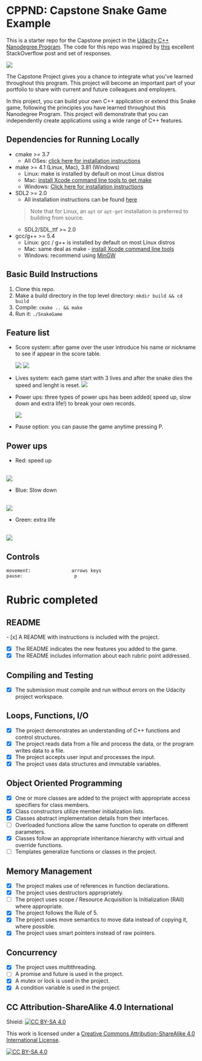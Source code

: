 # CPPND: Capstone Snake Game Example

This is a starter repo for the Capstone project in the [Udacity C++ Nanodegree Program](https://www.udacity.com/course/c-plus-plus-nanodegree--nd213). The code for this repo was inspired by [this](https://codereview.stackexchange.com/questions/212296/snake-game-in-c-with-sdl) excellent StackOverflow post and set of responses.

<img src="/assets/images/snake_gameplay.gif"/>

The Capstone Project gives you a chance to integrate what you've learned throughout this program. This project will become an important part of your portfolio to share with current and future colleagues and employers.

In this project, you can build your own C++ application or extend this Snake game, following the principles you have learned throughout this Nanodegree Program. This project will demonstrate that you can independently create applications using a wide range of C++ features.

## Dependencies for Running Locally
* cmake >= 3.7
  * All OSes: [click here for installation instructions](https://cmake.org/install/)
* make >= 4.1 (Linux, Mac), 3.81 (Windows)
  * Linux: make is installed by default on most Linux distros
  * Mac: [install Xcode command line tools to get make](https://developer.apple.com/xcode/features/)
  * Windows: [Click here for installation instructions](http://gnuwin32.sourceforge.net/packages/make.htm)
* SDL2 >= 2.0
  * All installation instructions can be found [here](https://wiki.libsdl.org/Installation)
  >Note that for Linux, an `apt` or `apt-get` installation is preferred to building from source.
  * SDL2/SDL_ttf >= 2.0
* gcc/g++ >= 5.4
  * Linux: gcc / g++ is installed by default on most Linux distros
  * Mac: same deal as make - [install Xcode command line tools](https://developer.apple.com/xcode/features/)
  * Windows: recommend using [MinGW](http://www.mingw.org/)

## Basic Build Instructions

1. Clone this repo.
2. Make a build directory in the top level directory: `mkdir build && cd build`
3. Compile: `cmake .. && make`
4. Run it: `./SnakeGame`

## Feature list
- Score system: after game over the user introduce his name or nickname to see if appear in the score table.
  <div>
    <img src="/assets/images/request_name.png"/>
    <img src="/assets/images/scoring_board.png"/>
  </div>

- Lives system: each game start with 3 lives and after the snake dies the speed and lenght is reset.
  <img src="/assets/images/lives.png"/>

- Power ups: three types of power ups has been added( speed up, slow down and extra life!) to break your own records.

  <img src="/assets/images/power_ups.png"/>


- Pause option: you can pause the game anytime pressing P.

## Power ups
- Red: speed up
<br>
  <img src="/assets/images/red.png"/>

- Blue: Slow down
<br>
  <img src="/assets/images/blue.png"/>

- Green: extra life
<br>
  <img src="/assets/images/green.png"/>

## Controls
    movement:               arrows keys
    pause:                   p

# Rubric completed
## README
  - [x] A README with instructions is included with the project.
  - [x] The README indicates the new features you added to the game.
  - [x] The README includes information about each rubric point addressed.
## Compiling and Testing
  - [x] The submission must compile and run without errors on the Udacity project workspace.
## Loops, Functions, I/O
  - [x] The project demonstrates an understanding of C++ functions and control structures.
  - [x] The project reads data from a file and process the data, or the program writes data to a file.
  - [x] The project accepts user input and processes the input.
  - [x] The project uses data structures and immutable variables.
## Object Oriented Programming
  - [x] One or more classes are added to the project with appropriate access specifiers for class members.
  - [x] Class constructors utilize member initialization lists.
  - [x] Classes abstract implementation details from their interfaces.
  - [ ] Overloaded functions allow the same function to operate on different parameters.
  - [x] Classes follow an appropriate inheritance hierarchy with virtual and override functions.
  - [ ] Templates generalize functions or classes in the project.
## Memory Management
  - [x] The project makes use of references in function declarations.
  - [x] The project uses destructors appropriately.
  - [ ] The project uses scope / Resource Acquisition Is Initialization (RAII) where appropriate.
  - [x] The project follows the Rule of 5.
  - [x] The project uses move semantics to move data instead of copying it, where possible.
  - [x] The project uses smart pointers instead of raw pointers.
## Concurrency
  - [x] The project uses multithreading.
  - [ ] A promise and future is used in the project.
  - [x] A mutex or lock is used in the project.
  - [x] A condition variable is used in the project.
## CC Attribution-ShareAlike 4.0 International


Shield: [![CC BY-SA 4.0][cc-by-sa-shield]][cc-by-sa]

This work is licensed under a
[Creative Commons Attribution-ShareAlike 4.0 International License][cc-by-sa].

[![CC BY-SA 4.0][cc-by-sa-image]][cc-by-sa]

[cc-by-sa]: http://creativecommons.org/licenses/by-sa/4.0/
[cc-by-sa-image]: https://licensebuttons.net/l/by-sa/4.0/88x31.png
[cc-by-sa-shield]: https://img.shields.io/badge/License-CC%20BY--SA%204.0-lightgrey.svg
